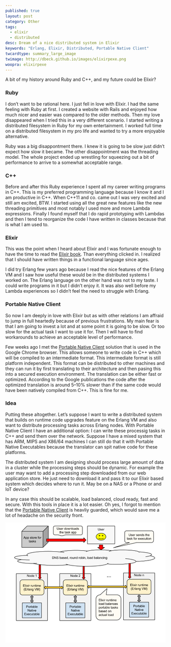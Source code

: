 ```yaml
---
published: true
layout: post
category: Other
tags: 
  - elixir
  - distributed
desc: Dream of a nice distributed system in Elixir
keywords: "Erlang, Elixir, Distributed, Portable Native Client"
twcardtype: summary_large_image 
twimage: http://dbeck.github.io/images/elixirpexe.png
woopra: elixirpexe
---
```


A bit of my history around Ruby and C++, and my future could be Elixir?

### Ruby
I don’t want to be rational here. I just fell in love with Elixir. I had the same feeling with Ruby at first. I created a website with Rails and enjoyed how much nicer and easier was compared to the older methods. Then my love disappeared when I tried this in a very different scenario. I started writing a distributed filesystem in Ruby for my own entertainment. I worked full time on a distributed filesystem in my pro life and wanted to try a more enjoyable alternative.

Ruby was a big disappontment there. I knew it is going to be slow just didn’t expect how slow it became. The other disappointment was the threading model. The whole project ended up wrestling for squeezing out a bit of performance to arrive to a somewhat acceptable range.

### C++
Before and after this Ruby experience I spent all my career writing programs in C++. This is my preferred programming language because I know it and I am productive in C++. When C++11 and co. came out I was very excited and still am excited, BTW. I started using all the great new features like the new threading primitives and most notably I used more and more Lambda expressions. Finally I found myself that I do rapid prototyping with Lambdas and then I tend to reorganize the code I have written in classes because that is what I am used to.

### Elixir
This was the point when I heard about Elixir and I was fortunate enough to have the time to read the [Elixir book](https://pragprog.com/book/elixir/programming-elixir). Than everything clicked in. I realized that I should have written things in a functional language since ages.

I did try Erlang few years ago because I read the nice features of the Erlang VM and I saw how useful these would be in the distributed systems I worked on. The Erlang language on the other hand was not to my taste. I could write programs in it but I didn’t enjoy it. It was also well before my Lambda experiences so I didn’t feel the need to struggle with Erlang.

### Portable Native Client 
So now I am deeply in love with Elixir but as with other relations I am affraid to jump in full heartedly because of previous frustrations. My main fear is that I am going to invest a lot and at some point it is going to be slow. Or too slow for the actual task I want to use it for. Then I will have to find workarounds to achieve an acceptable level of performance.

Few weeks ago I met the [Portable Native Client](https://www.chromium.org/nativeclient/pnacl/introduction-to-portable-native-client) solution that is used in the Google Chrome browser. This allows someone to write code in C++ which will be compiled to an intermediate format. This intermediate format is still platform independent. This format can be distributed to other machines and they can run it by first translating to their architecture and then pasing this into a secured execution environment. The translation can be either fast or optimized. According to the Google publications the code after the optimized translation is around 5–10% slower than if the same code would have been natively compiled from C++. This is fine for me.

### Idea
Putting these altogether. Let’s suppose I want to write a distributed system that builds on runtime code upgrades feature on the Erlang VM and also want to distribute processing tasks across Erlang nodes. With Portable Native Client I have an additional option: I can write these processig tasks in C++ and send them over the network. Suppose I have a mixed system that has ARM, MIPS and X86/64 machines I can still do that it with Portable Native Executables because the translator can spit native code for these platforms.

The distributed system I am designing should process large amount of data in a cluster while the processing steps should be dynamic. For example the user may want to add a processing step downloaded from our web application store. He just need to download it and pass it to our Elixir based system which decides where to run it. May be on a NAS or a Phone or and IoT device?

In any case this should be scalable, load balanced, cloud ready, fast and secure. With this tools in place it is a lot easier. Oh yes, I forgot to mention that the [Portable Native Client](https://www.chromium.org/nativeclient/pnacl/introduction-to-portable-native-client) is heavliy guarded, which would save me a lot of headache on the security front.

![Elixir and Portable Native Client](/images/elixirpexe.png "Elixir with Portable Native Client")

